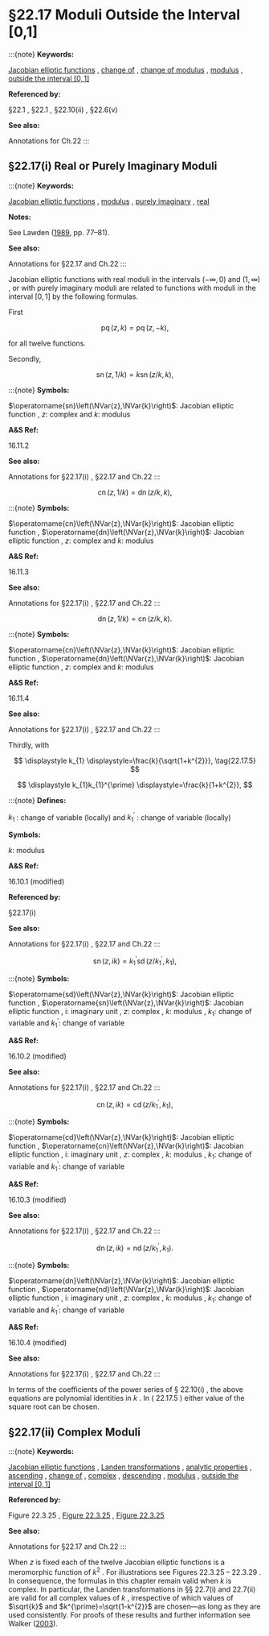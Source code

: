 # §22.17 Moduli Outside the Interval [0,1]

:::{note}
**Keywords:**

[Jacobian elliptic functions](http://dlmf.nist.gov/search/search?q=Jacobian%20elliptic%20functions) , [change of](http://dlmf.nist.gov/search/search?q=change%20of) , [change of modulus](http://dlmf.nist.gov/search/search?q=change%20of%20modulus) , [modulus](http://dlmf.nist.gov/search/search?q=modulus) , [outside the interval $[0,1]$](http://dlmf.nist.gov/search/search?q=outside%20the%20interval%20%5B0%2C1%5D)

**Referenced by:**

§22.1 , §22.1 , §22.10(ii) , §22.6(v)

**See also:**

Annotations for Ch.22
:::


## §22.17(i) Real or Purely Imaginary Moduli

:::{note}
**Keywords:**

[Jacobian elliptic functions](http://dlmf.nist.gov/search/search?q=Jacobian%20elliptic%20functions) , [modulus](http://dlmf.nist.gov/search/search?q=modulus) , [purely imaginary](http://dlmf.nist.gov/search/search?q=purely%20imaginary) , [real](http://dlmf.nist.gov/search/search?q=real)

**Notes:**

See Lawden ([1989](./bib/L.html#bib1385 "Elliptic Functions and Applications"), pp. 77–81).

**See also:**

Annotations for §22.17 and Ch.22
:::

Jacobian elliptic functions with real moduli in the intervals $(-\infty,0)$ and $(1,\infty)$ , or with purely imaginary moduli are related to functions with moduli in the interval $[0,1]$ by the following formulas.

First


<a id="E1"></a>
$$
\operatorname{pq}\left(z,k\right)=\operatorname{pq}\left(z,-k\right), \tag{22.17.1}
$$

for all twelve functions.

Secondly,

<a id="EGx1"></a>

$$
\displaystyle\operatorname{sn}\left(z,1/k\right) \displaystyle=k\operatorname{sn}\left(z/k,k\right), \tag{22.17.2}
$$

:::{note}
**Symbols:**

$\operatorname{sn}\left(\NVar{z},\NVar{k}\right)$: Jacobian elliptic function , $z$: complex and $k$: modulus

**A&S Ref:**

16.11.2

**See also:**

Annotations for §22.17(i) , §22.17 and Ch.22
:::

$$
\displaystyle\operatorname{cn}\left(z,1/k\right) \displaystyle=\operatorname{dn}\left(z/k,k\right), \tag{22.17.3}
$$

:::{note}
**Symbols:**

$\operatorname{cn}\left(\NVar{z},\NVar{k}\right)$: Jacobian elliptic function , $\operatorname{dn}\left(\NVar{z},\NVar{k}\right)$: Jacobian elliptic function , $z$: complex and $k$: modulus

**A&S Ref:**

16.11.3

**See also:**

Annotations for §22.17(i) , §22.17 and Ch.22
:::

$$
\displaystyle\operatorname{dn}\left(z,1/k\right) \displaystyle=\operatorname{cn}\left(z/k,k\right). \tag{22.17.4}
$$

:::{note}
**Symbols:**

$\operatorname{cn}\left(\NVar{z},\NVar{k}\right)$: Jacobian elliptic function , $\operatorname{dn}\left(\NVar{z},\NVar{k}\right)$: Jacobian elliptic function , $z$: complex and $k$: modulus

**A&S Ref:**

16.11.4

**See also:**

Annotations for §22.17(i) , §22.17 and Ch.22
:::

Thirdly, with

<a id="E5"></a>

<a id="Ex1"></a>
$$
\displaystyle k_{1} \displaystyle=\frac{k}{\sqrt{1+k^{2}}}, \tag{22.17.5}
$$

<a id="Ex2"></a>
$$
\displaystyle k_{1}k_{1}^{\prime} \displaystyle=\frac{k}{1+k^{2}},
$$

:::{note}
**Defines:**

$k_{1}$ : change of variable (locally) and $k_{1}^{\prime}$ : change of variable (locally)

**Symbols:**

$k$: modulus

**A&S Ref:**

16.10.1 (modified)

**Referenced by:**

§22.17(i)

**See also:**

Annotations for §22.17(i) , §22.17 and Ch.22
:::

<a id="EGx2"></a>

$$
\displaystyle\operatorname{sn}\left(z,ik\right) \displaystyle=k_{1}^{\prime}\operatorname{sd}\left(z/k_{1}^{\prime},k_{1}\right), \tag{22.17.6}
$$

:::{note}
**Symbols:**

$\operatorname{sd}\left(\NVar{z},\NVar{k}\right)$: Jacobian elliptic function , $\operatorname{sn}\left(\NVar{z},\NVar{k}\right)$: Jacobian elliptic function , $\mathrm{i}$: imaginary unit , $z$: complex , $k$: modulus , $k_{1}$: change of variable and $k_{1}^{\prime}$: change of variable

**A&S Ref:**

16.10.2 (modified)

**See also:**

Annotations for §22.17(i) , §22.17 and Ch.22
:::

$$
\displaystyle\operatorname{cn}\left(z,ik\right) \displaystyle=\operatorname{cd}\left(z/k_{1}^{\prime},k_{1}\right), \tag{22.17.7}
$$

:::{note}
**Symbols:**

$\operatorname{cd}\left(\NVar{z},\NVar{k}\right)$: Jacobian elliptic function , $\operatorname{cn}\left(\NVar{z},\NVar{k}\right)$: Jacobian elliptic function , $\mathrm{i}$: imaginary unit , $z$: complex , $k$: modulus , $k_{1}$: change of variable and $k_{1}^{\prime}$: change of variable

**A&S Ref:**

16.10.3 (modified)

**See also:**

Annotations for §22.17(i) , §22.17 and Ch.22
:::

$$
\displaystyle\operatorname{dn}\left(z,ik\right) \displaystyle=\operatorname{nd}\left(z/k_{1}^{\prime},k_{1}\right). \tag{22.17.8}
$$

:::{note}
**Symbols:**

$\operatorname{dn}\left(\NVar{z},\NVar{k}\right)$: Jacobian elliptic function , $\operatorname{nd}\left(\NVar{z},\NVar{k}\right)$: Jacobian elliptic function , $\mathrm{i}$: imaginary unit , $z$: complex , $k$: modulus , $k_{1}$: change of variable and $k_{1}^{\prime}$: change of variable

**A&S Ref:**

16.10.4 (modified)

**See also:**

Annotations for §22.17(i) , §22.17 and Ch.22
:::

In terms of the coefficients of the power series of § 22.10(i) , the above equations are polynomial identities in $k$ . In ( 22.17.5 ) either value of the square root can be chosen.


## §22.17(ii) Complex Moduli

:::{note}
**Keywords:**

[Jacobian elliptic functions](http://dlmf.nist.gov/search/search?q=Jacobian%20elliptic%20functions) , [Landen transformations](http://dlmf.nist.gov/search/search?q=Landen%20transformations) , [analytic properties](http://dlmf.nist.gov/search/search?q=analytic%20properties) , [ascending](http://dlmf.nist.gov/search/search?q=ascending) , [change of](http://dlmf.nist.gov/search/search?q=change%20of) , [complex](http://dlmf.nist.gov/search/search?q=complex) , [descending](http://dlmf.nist.gov/search/search?q=descending) , [modulus](http://dlmf.nist.gov/search/search?q=modulus) , [outside the interval $[0,1]$](http://dlmf.nist.gov/search/search?q=outside%20the%20interval%20%5B0%2C1%5D)

**Referenced by:**

Figure 22.3.25 , [Figure 22.3.25](./22.3.F25.mag.md "In §22.3 Graphics ‣ Properties ‣ Chapter 22 Jacobian Elliptic Functions") , [Figure 22.3.25](./22.3.F25.viz.md "In §22.3 Graphics ‣ Properties ‣ Chapter 22 Jacobian Elliptic Functions")

**See also:**

Annotations for §22.17 and Ch.22
:::

When $z$ is fixed each of the twelve Jacobian elliptic functions is a meromorphic function of $k^{2}$ . For illustrations see Figures 22.3.25 – 22.3.29 . In consequence, the formulas in this chapter remain valid when $k$ is complex. In particular, the Landen transformations in §§ 22.7(i) and 22.7(ii) are valid for all complex values of $k$ , irrespective of which values of $\sqrt{k}$ and $k^{\prime}=\sqrt{1-k^{2}}$ are chosen—as long as they are used consistently. For proofs of these results and further information see Walker ([2003](./bib/W.html#bib2360 "The analyticity of Jacobian functions with respect to the parameter k")).
